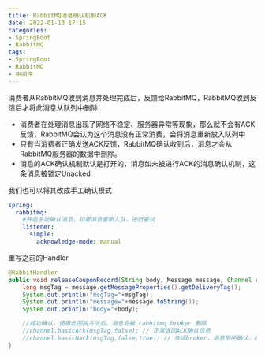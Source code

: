 ```yaml
---
title: RabbitMQ消息确认机制ACK
date: 2022-01-13 17:15
categories:
- SpringBoot
- RabbitMQ
tags:
- SpringBoot
- RabbitMQ
- 中间件
---
```


消费者从RabbitMQ收到消息并处理完成后，反馈给RabbitMQ，RabbitMQ收到反馈后才将此消息从队列中删除
<!-- more -->

- 消费者在处理消息出现了网络不稳定、服务器异常等现象，那么就不会有ACK反馈，RabbitMQ会认为这个消息没有正常消费，会将消息重新放入队列中
- 只有当消费者正确发送ACK反馈，RabbitMQ确认收到后，消息才会从RabbitMQ服务器的数据中删除。
- 消息的ACK确认机制默认是打开的，消息如未被进行ACK的消息确认机制，这条消息被锁定Unacked

我们也可以将其改成手工确认模式

```yaml
spring:
  rabbitmq:
    #开启手动确认消息，如果消息重新入队，进行重试
    listener:
      simple:
        acknowledge-mode: manual
```

重写之前的Handler

```java
@RabbitHandler
public void releaseCouponRecord(String body, Message message, Channel channel) throws IOException {
    long msgTag = message.getMessageProperties().getDeliveryTag();
    System.out.println("msgTag="+msgTag);
    System.out.println("message="+message.toString());
    System.out.println("body="+body);

    //成功确认，使用此回执方法后，消息会被 rabbitmq broker 删除
    //channel.basicAck(msgTag,false); // 正常返回ACK确认信息
    //channel.basicNack(msgTag,false,true); // 告诉broker，消息拒绝确认，最后一个true代表返回队列，为False代表丢弃
}
```
